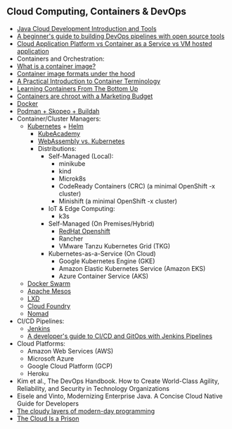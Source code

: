 ## Cloud Computing, Containers & DevOps

- [Java Cloud Development Introduction and Tools](https://howtodoinjava.com/cloud/java-cloud-development-introduction-and-tools)
- [A beginner's guide to building DevOps pipelines with open source tools](https://opensource.com/article/19/4/devops-pipeline)
- [Cloud Application Platform vs Container as a Service vs VM hosted application](https://www.suse.com/c/cap-vs-caas-vs-vm-hosted-application/)
- Containers and Orchestration:
- [What is a container image?](https://opensource.com/article/21/8/container-image)
- [Container image formats under the hood](https://snyk.io/blog/container-image-formats/)
- [A Practical Introduction to Container Terminology](https://developers.redhat.com/blog/2018/02/22/container-terminology-practical-introduction#)
- [Learning Containers From The Bottom Up](https://iximiuz.com/en/posts/container-learning-path/)
- [Containers are chroot with a Marketing Budget](https://earthly.dev/blog/chroot/)
- [Docker](https://github.com/docker/labs/tree/master/developer-tools/java)
- [Podman + Skopeo + Buildah](https://www.redhat.com/en/blog/say-hello-buildah-podman-and-skopeo)
- Container/Cluster Managers:
  - [Kubernetes](https://www.jeremyjordan.me/kubernetes/) + [Helm](https://helm.sh/docs/)
    - [KubeAcademy](https://kube.academy/)
    - [WebAssembly vs. Kubernetes](https://thenewstack.io/yes-webassembly-can-replace-kubernetes/)
    - Distributions:
        - Self-Managed (Local):
          - minikube
          - kind
          - Microk8s
          - CodeReady Containers (CRC) (a minimal OpenShift -x cluster)
          - Minishift (a minimal OpenShift -x cluster)
        - IoT & Edge Computing:
          - k3s
        - Self-Managed (On Premises/Hybrid)
          - [RedHat Openshift](https://www.redhat.com/en/services/training/do288-red-hat-openshift-development-ii-containerizing-applications)
          - Rancher
          - VMware Tanzu Kubernetes Grid (TKG)
        - Kubernetes-as-a-Service (On Cloud)
          - Google Kubernetes Engine (GKE)
          - Amazon Elastic Kubernetes Service (Amazon EKS)
          - Azure Container Service (AKS)
  - [Docker Swarm](https://docs.docker.com/engine/swarm/)
  - [Apache Mesos](https://mesos.apache.org/)
  - [LXD](https://linuxcontainers.org/lxd/)
  - [Cloud Foundry](https://docs.cloudfoundry.org/buildpacks/java/index.html)
  - [Nomad](https://www.nomadproject.io/)
- CI/CD Pipelines:
  - [Jenkins](https://www.edx.org/course/introduction-to-jenkins)
  - [A developer's guide to CI/CD and GitOps with Jenkins Pipelines](https://developers.redhat.com/articles/2022/01/13/developers-guide-cicd-and-gitops-jenkins-pipelines#)
- Cloud Platforms:
  - Amazon Web Services (AWS)
  - Microsoft Azure
  - Google Cloud Platform (GCP)
  - Heroku
- Kim et al., The DevOps Handbook. How to Create World-Class Agility, Reliability, and Security in Technology Organizations
- Eisele and Vinto, Modernizing Enterprise Java. A Concise Cloud Native Guide for Developers
- [The cloudy layers of modern-day programming](https://vickiboykis.com/2022/12/05/the-cloudy-layers-of-modern-day-programming/) 
- [The Cloud Is a Prison](https://www.wired.com/story/the-cloud-is-a-prison-can-the-local-first-software-movement-set-us-free/)
